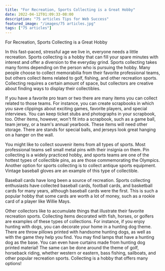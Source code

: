 ```yaml
---
title: "For Recreation, Sports Collecting is a Great Hobby"
date: 2022-04-12T01:09:33-08:00
description: "75 articles Tips for Web Success"
featured_image: "/images/75 articles.jpg"
tags: ["75 articles"]
---
```


For Recreation, Sports Collecting is a Great Hobby

In this fast-paced, stressful age we live in, everyone needs a little recreation.  Sports collecting is a hobby that can fill your spare minutes with interest and offer a diversion to the everyday grind.  Sports collecting takes many forms depending on the person who is pursuing the hobby.  Many people choose to collect memorabilia from their favorite professional teams, but others collect items related to golf, fishing, and other recreation sports.  Collecting requires a certain amount of space, but collectors are creative about finding ways to display their collectibles.

If you have a favorite pro team or two there are many items you can collect related to those teams.  For instance, you can create scrapbooks in which you save clippings about exciting games, favorite players, and special interviews.  You can keep ticket stubs and photographs in your scrapbook, too.  Other items, however, won't fit into a scrapbook, such as a game ball, team jersey, or a team's annual yearbook.  These items will need other storage.  There are stands for special balls, and jerseys look great hanging on a hanger on the wall.

You might like to collect souvenir items from all types of sports.  Most professional teams sell small metal pins with their insignia on them.  Pin collecting is a widely practiced hobby, and sports teams are one of the hottest types of collectible pins, as are those commemorating the Olympics.  Another option for sports collecting is to collect antique sports equipment.  Vintage baseball gloves are an example of this type of collectible.

Baseball cards have long been a source of recreation.  Sports collecting enthusiasts have collected baseball cards, football cards, and basketball cards for many years, although baseball cards were the first.  This is such a popular hobby that some cards are worth a lot of money, such as a rookie card of a player like Willie Mays.

Other collectors like to accumulate things that illustrate their favorite recreation sports.  Collecting items decorated with fish, horses, or golfers are examples of these types of collections.  For instance, if you enjoy hunting with dogs, you can decorate your home in a hunting dog theme.  There are throw pillows printed with handsome hunting dogs, as well as with the game they help you find.  You may find lamps that have a hunting dog as the base.  You can even have curtains made from hunting dog printed material!  The same can be done around the theme of golf, horseback riding, whether western or eastern, bass fishing, sailboats, and other popular recreation sports.  Collecting is a hobby that offers many options!

